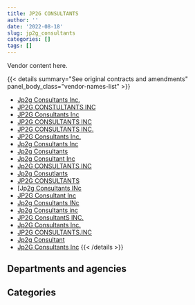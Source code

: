 ```yaml
---
title: JP2G CONSULTANTS
author: ''
date: '2022-08-18'
slug: jp2g_consultants
categories: []
tags: []
---
```


<script src="/rmarkdown-libs/htmlwidgets/htmlwidgets.js"></script>
<link href="/rmarkdown-libs/datatables-css/datatables-crosstalk.css" rel="stylesheet" />
<script src="/rmarkdown-libs/datatables-binding/datatables.js"></script>
<script src="/rmarkdown-libs/jquery/jquery-3.6.0.min.js"></script>
<link href="/rmarkdown-libs/dt-core-bootstrap/css/dataTables.bootstrap.min.css" rel="stylesheet" />
<link href="/rmarkdown-libs/dt-core-bootstrap/css/dataTables.bootstrap.extra.css" rel="stylesheet" />
<script src="/rmarkdown-libs/dt-core-bootstrap/js/jquery.dataTables.min.js"></script>
<script src="/rmarkdown-libs/dt-core-bootstrap/js/dataTables.bootstrap.min.js"></script>
<link href="/rmarkdown-libs/crosstalk/css/crosstalk.min.css" rel="stylesheet" />
<script src="/rmarkdown-libs/crosstalk/js/crosstalk.min.js"></script>
<script src="/rmarkdown-libs/htmlwidgets/htmlwidgets.js"></script>
<link href="/rmarkdown-libs/datatables-css/datatables-crosstalk.css" rel="stylesheet" />
<script src="/rmarkdown-libs/datatables-binding/datatables.js"></script>
<script src="/rmarkdown-libs/jquery/jquery-3.6.0.min.js"></script>
<link href="/rmarkdown-libs/dt-core-bootstrap/css/dataTables.bootstrap.min.css" rel="stylesheet" />
<link href="/rmarkdown-libs/dt-core-bootstrap/css/dataTables.bootstrap.extra.css" rel="stylesheet" />
<script src="/rmarkdown-libs/dt-core-bootstrap/js/jquery.dataTables.min.js"></script>
<script src="/rmarkdown-libs/dt-core-bootstrap/js/dataTables.bootstrap.min.js"></script>
<link href="/rmarkdown-libs/crosstalk/css/crosstalk.min.css" rel="stylesheet" />
<script src="/rmarkdown-libs/crosstalk/js/crosstalk.min.js"></script>

Vendor content here.

{{< details summary="See original contracts and amendments" panel_body_class="vendor-names-list" >}}
- [Jp2g Consultants Inc.](https://search.open.canada.ca/en/ct/?sort=contract_value_f%20desc&page=1&search_text=%22Jp2g%20Consultants%20Inc.%22)
- [JP2G CONSTULTANTS INC](https://search.open.canada.ca/en/ct/?sort=contract_value_f%20desc&page=1&search_text=%22JP2G%20CONSTULTANTS%20INC%22)
- [JP2G Consultants Inc](https://search.open.canada.ca/en/ct/?sort=contract_value_f%20desc&page=1&search_text=%22JP2G%20Consultants%20Inc%22)
- [JP2G CONSULTANTS INC](https://search.open.canada.ca/en/ct/?sort=contract_value_f%20desc&page=1&search_text=%22JP2G%20CONSULTANTS%20INC%22)
- [JP2G CONSULTANTS INC.](https://search.open.canada.ca/en/ct/?sort=contract_value_f%20desc&page=1&search_text=%22JP2G%20CONSULTANTS%20INC.%22)
- [JP2G Consultants Inc.](https://search.open.canada.ca/en/ct/?sort=contract_value_f%20desc&page=1&search_text=%22JP2G%20Consultants%20Inc.%22)
- [Jp2g Consultants Inc](https://search.open.canada.ca/en/ct/?sort=contract_value_f%20desc&page=1&search_text=%22Jp2g%20Consultants%20Inc%22)
- [Jp2g Consultants](https://search.open.canada.ca/en/ct/?sort=contract_value_f%20desc&page=1&search_text=%22Jp2g%20Consultants%22)
- [Jp2g Consultant Inc](https://search.open.canada.ca/en/ct/?sort=contract_value_f%20desc&page=1&search_text=%22Jp2g%20Consultant%20Inc%22)
- [Jp2G CONSULTANTS INC](https://search.open.canada.ca/en/ct/?sort=contract_value_f%20desc&page=1&search_text=%22Jp2G%20CONSULTANTS%20INC%22)
- [Jp2g Consutlants](https://search.open.canada.ca/en/ct/?sort=contract_value_f%20desc&page=1&search_text=%22Jp2g%20Consutlants%22)
- [JP2G CONSULTANTS](https://search.open.canada.ca/en/ct/?sort=contract_value_f%20desc&page=1&search_text=%22JP2G%20CONSULTANTS%22)
- \[Jp[2g Consultants INc](https://search.open.canada.ca/en/ct/?sort=contract_value_f%20desc&page=1&search_text=%22Jp%5b2g%20Consultants%20INc%22)
- [JP2G Consultant Inc](https://search.open.canada.ca/en/ct/?sort=contract_value_f%20desc&page=1&search_text=%22JP2G%20Consultant%20Inc%22)
- [Jp2g Consultants INc](https://search.open.canada.ca/en/ct/?sort=contract_value_f%20desc&page=1&search_text=%22Jp2g%20Consultants%20INc%22)
- [Jp2g Consultants inc](https://search.open.canada.ca/en/ct/?sort=contract_value_f%20desc&page=1&search_text=%22Jp2g%20Consultants%20inc%22)
- [JP2G ConsultantS INC.](https://search.open.canada.ca/en/ct/?sort=contract_value_f%20desc&page=1&search_text=%22JP2G%20ConsultantS%20INC.%22)
- [Jp2G Consultants Inc.](https://search.open.canada.ca/en/ct/?sort=contract_value_f%20desc&page=1&search_text=%22Jp2G%20Consultants%20Inc.%22)
- [JP2G CONSULTANTS.INC](https://search.open.canada.ca/en/ct/?sort=contract_value_f%20desc&page=1&search_text=%22JP2G%20CONSULTANTS.INC%22)
- [Jp2g Consultant](https://search.open.canada.ca/en/ct/?sort=contract_value_f%20desc&page=1&search_text=%22Jp2g%20Consultant%22)
- [Jp2G Consultants Inc](https://search.open.canada.ca/en/ct/?sort=contract_value_f%20desc&page=1&search_text=%22Jp2G%20Consultants%20Inc%22)
{{< /details >}}

## Departments and agencies

<div id="htmlwidget-1" style="width:100%;height:auto;" class="datatables html-widget"></div>
<script type="application/json" data-for="htmlwidget-1">{"x":{"style":"bootstrap","filter":"none","vertical":false,"data":[["<a href=\"/departments/aafc-aac/\">Agriculture and Agri-Food Canada<\/a>","<a href=\"/departments/cfia-acia/\">Canadian Food Inspection Agency<\/a>","<a href=\"/departments/dnd-mdn/\">National Defence<\/a>","<a href=\"/departments/hc-sc/\">Health Canada<\/a>","<a href=\"/departments/nrc-cnrc/\">National Research Council Canada<\/a>","<a href=\"/departments/pwgsc-tpsgc/\">Public Services and Procurement Canada<\/a>","<a href=\"/departments/rcmp-grc/\">Royal Canadian Mounted Police<\/a>"],[null,null,635619.93,3879.73,0,209419.29,null],[null,null,1269328.77,21036.77,0,88866.97,40205.4],[null,null,1783142.76,null,3194.06,63428.6,null],[7225.56,23801.2,1763723.93,null,50108.04,55617.63,null]],"container":"<table class=\"table table-striped table-hover row-border order-column display\">\n  <thead>\n    <tr>\n      <th>Department<\/th>\n      <th>2017-2018<\/th>\n      <th>2018-2019<\/th>\n      <th>2019-2020<\/th>\n      <th>2020-2021<\/th>\n    <\/tr>\n  <\/thead>\n<\/table>","options":{"order":[[4,"desc"]],"pageLength":10,"autoWidth":true,"columnDefs":[{"targets":1,"render":"function(data, type, row, meta) {\n    return type !== 'display' ? data : DTWidget.formatCurrency(data, \"$\", 2, 3, \",\", \".\", true, null);\n  }"},{"targets":2,"render":"function(data, type, row, meta) {\n    return type !== 'display' ? data : DTWidget.formatCurrency(data, \"$\", 2, 3, \",\", \".\", true, null);\n  }"},{"targets":3,"render":"function(data, type, row, meta) {\n    return type !== 'display' ? data : DTWidget.formatCurrency(data, \"$\", 2, 3, \",\", \".\", true, null);\n  }"},{"targets":4,"render":"function(data, type, row, meta) {\n    return type !== 'display' ? data : DTWidget.formatCurrency(data, \"$\", 2, 3, \",\", \".\", true, null);\n  }"},{"width":"16%","targets":[1,2,3,4]},{"className":"dt-right","targets":[1,2,3,4]}],"orderClasses":false}},"evals":["options.columnDefs.0.render","options.columnDefs.1.render","options.columnDefs.2.render","options.columnDefs.3.render"],"jsHooks":[]}</script>

## Categories

<div id="htmlwidget-2" style="width:100%;height:auto;" class="datatables html-widget"></div>
<script type="application/json" data-for="htmlwidget-2">{"x":{"style":"bootstrap","filter":"none","vertical":false,"data":[["<a href=\"/categories/1_facilities_and_construction/\">Facilities and construction<\/a>","<a href=\"/categories/2_professional_services/\">Professional services<\/a>","<a href=\"/categories/6_industrial_products_and_services/\">Industrial products and services<\/a>"],[634248.01,214670.94,null],[1369035.33,21806.9,28595.68],[1791484.9,58280.53,null],[1856558.73,43917.63,null]],"container":"<table class=\"table table-striped table-hover row-border order-column display\">\n  <thead>\n    <tr>\n      <th>Category<\/th>\n      <th>2017-2018<\/th>\n      <th>2018-2019<\/th>\n      <th>2019-2020<\/th>\n      <th>2020-2021<\/th>\n    <\/tr>\n  <\/thead>\n<\/table>","options":{"order":[[4,"desc"]],"dom":"t","pageLength":30,"autoWidth":true,"columnDefs":[{"targets":1,"render":"function(data, type, row, meta) {\n    return type !== 'display' ? data : DTWidget.formatCurrency(data, \"$\", 2, 3, \",\", \".\", true, null);\n  }"},{"targets":2,"render":"function(data, type, row, meta) {\n    return type !== 'display' ? data : DTWidget.formatCurrency(data, \"$\", 2, 3, \",\", \".\", true, null);\n  }"},{"targets":3,"render":"function(data, type, row, meta) {\n    return type !== 'display' ? data : DTWidget.formatCurrency(data, \"$\", 2, 3, \",\", \".\", true, null);\n  }"},{"targets":4,"render":"function(data, type, row, meta) {\n    return type !== 'display' ? data : DTWidget.formatCurrency(data, \"$\", 2, 3, \",\", \".\", true, null);\n  }"},{"width":"16%","targets":[1,2,3,4]},{"className":"dt-right","targets":[1,2,3,4]}],"orderClasses":false,"lengthMenu":[10,25,30,50,100]}},"evals":["options.columnDefs.0.render","options.columnDefs.1.render","options.columnDefs.2.render","options.columnDefs.3.render"],"jsHooks":[]}</script>
